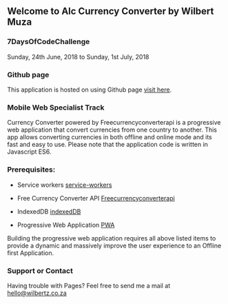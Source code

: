 ## Welcome to Alc Currency Converter by Wilbert Muza ##

### 7DaysOfCodeChallenge ###
   Sunday, 24th June, 2018 to Sunday, 1st July, 2018

### Github page ###

This application is hosted on using Github page [visit here](https://wmuza.github.io/ALC/).

### Mobile Web Specialist Track ###

Currency Converter powered by Freecurrencyconverterapi is a progressive web application that convert currencies from one country to another.
This app allows converting currencies in both offline and online mode and its fast and easy to use. Please note that the application code is written in Javascript ES6.


### Prerequisites: ###
  
  * Service workers [service-workers](https://developers.google.com/web/fundamentals/primers/service-workers/)

  * Free Currency Converter API [Freecurrencyconverterapi](https://www.currencyconverterapi.com/)

  * IndexedDB  [indexedDB](https://developer.mozilla.org/en-US/docs/Web/API/IndexedDB_API)
  
  * Progressive Web Application  [PWA](https://developers.google.com/web/progressive-web-apps/)

Building the progressive web application requires all above listed items to provide a dynamic and massively improve the user experience to an Offline first Application.

### Support or Contact ###

Having trouble with Pages? Feel free to send me a mail at hello@wilbertz.co.za
